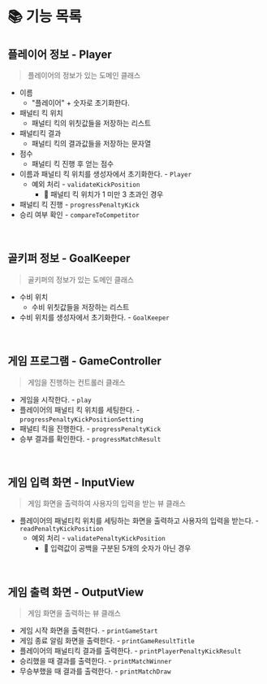# 📚 기능 목록
## 플레이어 정보 - Player
> 플레이어의 정보가 있는 도메인 클래스
- 이름
  - "플레이어" + 숫자로 초기화한다.
- 패널티 킥 위치
  - 패널티 킥의 위칫값들을 저장하는 리스트
- 패널티킥 결과
  - 패널티 킥의 결과값들을 저장하는 문자열
- 점수
  - 패널티 킥 진행 후 얻는 점수
- 이름과 패널티 킥 위치를 생성자에서 초기화한다. - ``Player``
  - 예외 처리 - ``validateKickPosition``
    - 🚫 패널티 킥 위치가 1 미만 3 초과인 경우
- 패널티 킥 진행 - ``progressPenaltyKick``
- 승리 여부 확인 - ``compareToCompetitor``
</br>

## 골키퍼 정보 - GoalKeeper
> 골키퍼의 정보가 있는 도메인 클래스
- 수비 위치
  - 수비 위칫값들을 저장하는 리스트
- 수비 위치를 생성자에서 초기화한다. - ``GoalKeeper``
</br>

## 게임 프로그램 - GameController
> 게임을 진행하는 컨트롤러 클래스
- 게임을 시작한다. - ``play``
- 플레이어의 패널티 킥 위치를 세팅한다. - ``progressPenaltyKickPositionSetting``
- 패널티 킥을 진행한다. - ``progressPenaltyKick``
- 승부 결과를 확인한다. - ``progressMatchResult``
</br>

## 게임 입력 화면 - InputView
> 게임 화면을 출력하여 사용자의 입력을 받는 뷰 클래스
- 플레이어의 패널티킥 위치를 세팅하는 화면을 출력하고 사용자의 입력을 받는다. - ``readPenaltyKickPosition``
  - 예외 처리 - ``validatePenaltyKickPosition``
    - 🚫 입력값이 공백을 구분된 5개의 숫자가 아닌 경우
</br>

## 게임 출력 화면 - OutputView
> 게임 화면을 출력하는 뷰 클래스
- 게임 시작 화면을 출력한다. - ``printGameStart``
- 게임 종료 알림 화면을 출력한다. - ``printGameResultTitle``
- 플레이어의 패널티킥 결과를 출력한다. - ``printPlayerPenaltyKickResult``
- 승리했을 때 결과를 출력한다. - ``printMatchWinner``
- 무승부했을 때 결과를 출력한다. - ``printMatchDraw``
</br>
